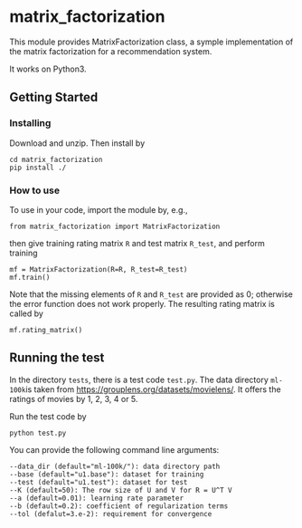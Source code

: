 # matrix_factorization
This module provides MatrixFactorization class, a symple implementation of the matrix factorization for a recommendation system.

It works on Python3.

## Getting Started

### Installing

Download and unzip. Then install by
```
cd matrix_factorization
pip install ./
```

### How to use
To use in your code, import the module by, e.g., 
```
from matrix_factorization import MatrixFactorization
```
then give training rating matrix ```R``` and test matrix ```R_test```, and perform training
```
mf = MatrixFactorization(R=R, R_test=R_test)
mf.train()
```
Note that the missing elements of ```R``` and ```R_test``` are provided as 0;
otherwise the error function does not work properly.
The resulting rating matrix is called by
```
mf.rating_matrix()
```

## Running the test

In the directory ```tests```, there is a test code ```test.py```.
The data directory ```ml-100k```is taken from https://grouplens.org/datasets/movielens/.
It offers the ratings of movies by 1, 2, 3, 4 or 5.

Run the test code by
```
python test.py
```
You can provide the following command line arguments:
```
--data_dir (default="ml-100k/"): data directory path
--base (default="u1.base"): dataset for training
--test (default="u1.test"): dataset for test
--K (default=50): The row size of U and V for R = U^T V
--a (default=0.01): learning rate parameter
--b (default=0.2): coefficient of regularization terms
--tol (defalut=3.e-2): requirement for convergence
```

